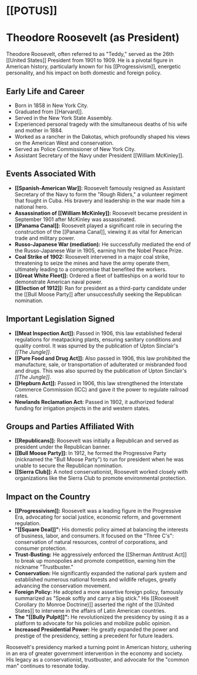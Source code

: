 # [[POTUS]]
# Theodore Roosevelt (as President)

Theodore Roosevelt, often referred to as "Teddy," served as the 26th [[United States]] President from 1901 to 1909. He is a pivotal figure in American history, particularly known for his [[Progressivism]], energetic personality, and his impact on both domestic and foreign policy.

## Early Life and Career

*   Born in 1858 in New York City.
*   Graduated from [[Harvard]].
*   Served in the New York State Assembly.
*   Experienced personal tragedy with the simultaneous deaths of his wife and mother in 1884.
*   Worked as a rancher in the Dakotas, which profoundly shaped his views on the American West and conservation.
*   Served as Police Commissioner of New York City.
*   Assistant Secretary of the Navy under President [[William McKinley]].

## Events Associated With

*   **[[Spanish-American War]]:** Roosevelt famously resigned as Assistant Secretary of the Navy to form the "Rough Riders," a volunteer regiment that fought in Cuba. His bravery and leadership in the war made him a national hero.
*   **Assassination of [[William McKinley]]:** Roosevelt became president in September 1901 after McKinley was assassinated.
*   **[[Panama Canal]]:** Roosevelt played a significant role in securing the construction of the [[Panama Canal]], viewing it as vital for American trade and military power.
*   **Russo-Japanese War (mediation):** He successfully mediated the end of the Russo-Japanese War in 1905, earning him the Nobel Peace Prize.
*   **Coal Strike of 1902:** Roosevelt intervened in a major coal strike, threatening to seize the mines and have the army operate them, ultimately leading to a compromise that benefited the workers.
*   **[[Great White Fleet]]:** Ordered a fleet of battleships on a world tour to demonstrate American naval power.
*   **[[Election of 1912]]:** Ran for president as a third-party candidate under the [[Bull Moose Party]] after unsuccessfully seeking the Republican nomination.

## Important Legislation Signed

*   **[[Meat Inspection Act]]:** Passed in 1906, this law established federal regulations for meatpacking plants, ensuring sanitary conditions and quality control. It was spurred by the publication of Upton Sinclair's *[[The Jungle]]*.
*   **[[Pure Food and Drug Act]]:** Also passed in 1906, this law prohibited the manufacture, sale, or transportation of adulterated or misbranded food and drugs. This was also spurred by the publication of Upton Sinclair's *[[The Jungle]]*.
*   **[[Hepburn Act]]:** Passed in 1906, this law strengthened the Interstate Commerce Commission (ICC) and gave it the power to regulate railroad rates.
*   **Newlands Reclamation Act:** Passed in 1902, it authorized federal funding for irrigation projects in the arid western states.

## Groups and Parties Affiliated With

*   **[[Republicans]]:** Roosevelt was initially a Republican and served as president under the Republican banner.
*   **[[Bull Moose Party]]:** In 1912, he formed the Progressive Party (nicknamed the "Bull Moose Party") to run for president when he was unable to secure the Republican nomination.
*   **[[Sierra Club]]:** A noted conservationist, Roosevelt worked closely with organizations like the Sierra Club to promote environmental protection.

## Impact on the Country

*   **[[Progressivism]]:** Roosevelt was a leading figure in the Progressive Era, advocating for social justice, economic reform, and government regulation.
*   **"[[Square Deal]]":** His domestic policy aimed at balancing the interests of business, labor, and consumers. It focused on the "Three C's": conservation of natural resources, control of corporations, and consumer protection.
*   **Trust-Busting:** He aggressively enforced the [[Sherman Antitrust Act]] to break up monopolies and promote competition, earning him the nickname "Trustbuster."
*   **Conservation:** He significantly expanded the national park system and established numerous national forests and wildlife refuges, greatly advancing the conservation movement.
*   **Foreign Policy:** He adopted a more assertive foreign policy, famously summarized as "Speak softly and carry a big stick." His [[Roosevelt Corollary (to Monroe Doctrine)]] asserted the right of the [[United States]] to intervene in the affairs of Latin American countries.
*   **The "[[Bully Pulpit]]":** He revolutionized the presidency by using it as a platform to advocate for his policies and mobilize public opinion.
*   **Increased Presidential Power:** He greatly expanded the power and prestige of the presidency, setting a precedent for future leaders.

Roosevelt's presidency marked a turning point in American history, ushering in an era of greater government intervention in the economy and society. His legacy as a conservationist, trustbuster, and advocate for the "common man" continues to resonate today.
